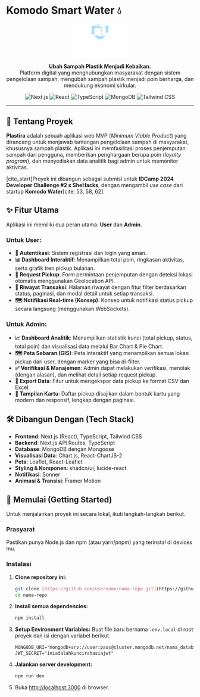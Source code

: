 # Komodo Smart Water 💧

<p align="center">
  <img src="/public/img/Logo Plastira.png" alt="Plastira Logo" width="150"/>
</p>

<p align="center">
  <strong>Ubah Sampah Plastik Menjadi Kebaikan.</strong><br/>
  Platform digital yang menghubungkan masyarakat dengan sistem pengelolaan sampah, mengubah sampah plastik menjadi poin berharga, dan mendukung ekonomi sirkular.
</p>

<p align="center">
  <img src="https://img.shields.io/badge/Next.js-000000?style=for-the-badge&logo=nextdotjs&logoColor=white" alt="Next.js">
  <img src="https://img.shields.io/badge/React-20232A?style=for-the-badge&logo=react&logoColor=61DAFB" alt="React">
  <img src="https://img.shields.io/badge/TypeScript-3178C6?style=for-the-badge&logo=typescript&logoColor=white" alt="TypeScript">
  <img src="https://img.shields.io/badge/MongoDB-47A248?style=for-the-badge&logo=mongodb&logoColor=white" alt="MongoDB">
  <img src="https://img.shields.io/badge/Tailwind_CSS-38B2AC?style=for-the-badge&logo=tailwind-css&logoColor=white" alt="Tailwind CSS">
</p>

---

## 🚀 Tentang Proyek

**Plastira** adalah sebuah aplikasi web MVP (*Minimum Viable Product*) yang dirancang untuk menjawab tantangan pengelolaan sampah di masyarakat, khususnya sampah plastik. Aplikasi ini memfasilitasi proses penjemputan sampah dari pengguna, memberikan penghargaan berupa poin (*loyalty program*), dan menyediakan data analitik bagi admin untuk memonitor aktivitas.

[cite_start]Proyek ini dibangun sebagai submisi untuk **IDCamp 2024 Developer Challenge #2 x SheHacks**, dengan mengambil *use case* dari startup **Komodo Water**[cite: 53, 58, 62].

## ✨ Fitur Utama

Aplikasi ini memiliki dua peran utama: **User** dan **Admin**.

### Untuk User:
- **🔐 Autentikasi**: Sistem registrasi dan login yang aman.
- **📊 Dashboard Interaktif**: Menampilkan total poin, ringkasan aktivitas, serta grafik tren pickup bulanan.
- **📍 Request Pickup**: Form permintaan penjemputan dengan deteksi lokasi otomatis menggunakan Geolocation API.
- **📜 Riwayat Transaksi**: Halaman riwayat dengan fitur filter berdasarkan status, paginasi, dan modal detail untuk setiap transaksi.
- **🗺️ Notifikasi Real-time (Konsep)**: Konsep untuk notifikasi status pickup secara langsung (menggunakan WebSockets).

### Untuk Admin:
- **📈 Dashboard Analitik**: Menampilkan statistik kunci (total pickup, status, total poin) dan visualisasi data melalui Bar Chart & Pie Chart.
- **🗺️ Peta Sebaran (GIS)**: Peta interaktif yang menampilkan semua lokasi pickup dari user, dengan marker yang bisa di-filter.
- **✅ Verifikasi & Manajemen**: Admin dapat melakukan verifikasi, menolak (dengan alasan), dan melihat detail setiap request pickup.
- **📑 Export Data**: Fitur untuk mengekspor data pickup ke format CSV dan Excel.
- **📇 Tampilan Kartu**: Daftar pickup disajikan dalam bentuk kartu yang modern dan responsif, lengkap dengan paginasi.

## 🛠️ Dibangun Dengan (Tech Stack)

- **Frontend**: Next.js (React), TypeScript, Tailwind CSS
- **Backend**: Next.js API Routes, TypeScript
- **Database**: MongoDB dengan Mongoose
- **Visualisasi Data**: Chart.js, React-ChartJS-2
- **Peta**: Leaflet, React-Leaflet
- **Styling & Komponen**: shadcn/ui, lucide-react
- **Notifikasi**: Sonner
- **Animasi & Transisi**: Framer Motion

## 🏁 Memulai (Getting Started)

Untuk menjalankan proyek ini secara lokal, ikuti langkah-langkah berikut.

### Prasyarat

Pastikan punya Node.js dan npm (atau yarn/pnpm) yang terinstal di devices mu.

### Instalasi

1.  **Clone repository ini:**
    ```bash
    git clone [https://github.com/username/nama-repo.git](https://github.com/username/nama-repo.git)
    cd nama-repo
    ```
2.  **Install semua dependencies:**
    ```bash
    npm install
    ```
3.  **Setup Environment Variables:**
    Buat file baru bernama `.env.local` di root proyek dan isi dengan variabel berikut.
    ```env
    MONGODB_URI="mongodb+srv://user:pass@cluster.mongodb.net/nama_database"
    JWT_SECRET="iniadalahkuncirahasiajwt"
    ```
4.  **Jalankan server development:**
    ```bash
    npm run dev
    ```
5.  Buka [http://localhost:3000](http://localhost:3000) di browser.
